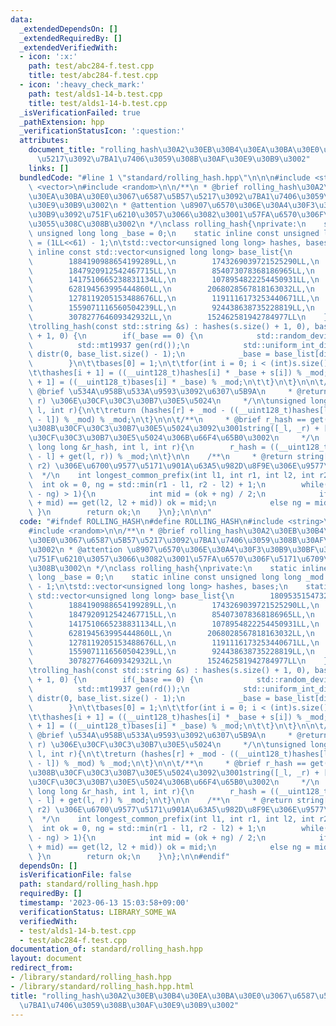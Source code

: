 ```yaml
---
data:
  _extendedDependsOn: []
  _extendedRequiredBy: []
  _extendedVerifiedWith:
  - icon: ':x:'
    path: test/abc284-f.test.cpp
    title: test/abc284-f.test.cpp
  - icon: ':heavy_check_mark:'
    path: test/alds1-14-b.test.cpp
    title: test/alds1-14-b.test.cpp
  _isVerificationFailed: true
  _pathExtension: hpp
  _verificationStatusIcon: ':question:'
  attributes:
    document_title: "rolling_hash\u30A2\u30EB\u30B4\u30EA\u30BA\u30E0\u3067\u6587\u5B57\
      \u5217\u3092\u7BA1\u7406\u3059\u308B\u30AF\u30E9\u30B9\u3002"
    links: []
  bundledCode: "#line 1 \"standard/rolling_hash.hpp\"\n\n\n#include <string>\n#include\
    \ <vector>\n#include <random>\n\n/**\n * @brief rolling_hash\u30A2\u30EB\u30B4\
    \u30EA\u30BA\u30E0\u3067\u6587\u5B57\u5217\u3092\u7BA1\u7406\u3059\u308B\u30AF\
    \u30E9\u30B9\u3002\n * @attention \u8907\u6570\u306E\u30A4\u30F3\u30B9\u30BF\u30F3\
    \u30B9\u3092\u751F\u6210\u3057\u3066\u3082\u3001\u57FA\u6570\u306F\u5171\u6709\
    \u3055\u308C\u308B\u3002\n */\nclass rolling_hash{\nprivate:\n    static inline\
    \ unsigned long long _base = 0;\n    static inline const unsigned long long _mod\
    \ = (1LL<<61) - 1;\n\tstd::vector<unsigned long long> hashes, bases;\n    static\
    \ inline const std::vector<unsigned long long> base_list{\n        1809535154732661841LL,\n\
    \        1884190988654199289LL,\n        1743269039721525290LL,\n        443670500607027996LL,\n\
    \        1847920912542467715LL,\n        854073078368186965LL,\n        1223509603385983965LL,\n\
    \        1417510665238831134LL,\n        1078954822254450931LL,\n        544731273123194097LL,\n\
    \        628194563995444860LL,\n        2068028567818163032LL,\n        382415649034687899LL,\n\
    \        1278119205153488676LL,\n        1191116173253440671LL,\n        1896252179888216214LL,\n\
    \        1559071116560504239LL,\n        924438638735228819LL,\n        1857807495571573189LL,\n\
    \        307827764609342932LL,\n        152462581942784977LL\n    };\n\npublic:\n\
    \trolling_hash(const std::string &s) : hashes(s.size() + 1, 0), bases(s.size()\
    \ + 1, 0) {\n        if(_base == 0) {\n            std::random_device rd;\n  \
    \          std::mt19937 gen(rd());\n            std::uniform_int_distribution<>\
    \ distr(0, base_list.size() - 1);\n            _base = base_list[distr(gen)];\n\
    \        }\n\t\tbases[0] = 1;\n\t\tfor(int i = 0; i < (int)s.size(); i++){\n\t\
    \t\thashes[i + 1] = ((__uint128_t)hashes[i] * _base + s[i]) % _mod;\n\t\t\tbases[i\
    \ + 1] = ((__uint128_t)bases[i] * _base) % _mod;\n\t\t}\n\t}\n\n\t/**\n     *\
    \ @brief \u534A\u958B\u533A\u9593\u3092\u6307\u5B9A\n     * @return string[l,\
    \ r) \u306E\u30CF\u30C3\u30B7\u30E5\u5024\n     */\n\tunsigned long long get(int\
    \ l, int r){\n\t\treturn (hashes[r] + _mod - ((__uint128_t)hashes[l] * bases[r\
    \ - l]) % _mod) % _mod;\n\t}\n\n\t/**\n     * @brief r_hash == get(_l, _r) \u306A\
    \u308B\u30CF\u30C3\u30B7\u30E5\u5024\u3092\u3001string([_l, _r) + [l, r)) \u306E\
    \u30CF\u30C3\u30B7\u30E5\u5024\u306B\u66F4\u65B0\u3002\n     */\n    void concat(unsigned\
    \ long long &r_hash, int l, int r){\n        r_hash = ((__uint128_t)r_hash * bases[r\
    \ - l] + get(l, r)) % _mod;\n\t}\n\n    /**\n     * @return string[l1, r1), string[l2,\
    \ r2) \u306E\u6700\u9577\u5171\u901A\u63A5\u982D\u8F9E\u306E\u9577\u3055\n   \
    \  */\n    int longest_common_prefix(int l1, int r1, int l2, int r2){\n      \
    \  int ok = 0, ng = std::min(r1 - l1, r2 - l2) + 1;\n        while(std::abs(ok\
    \ - ng) > 1){\n            int mid = (ok + ng) / 2;\n            if(get(l1, l1\
    \ + mid) == get(l2, l2 + mid)) ok = mid;\n            else ng = mid;\n       \
    \ }\n        return ok;\n    }\n};\n\n\n"
  code: "#ifndef ROLLING_HASH\n#define ROLLING_HASH\n#include <string>\n#include <vector>\n\
    #include <random>\n\n/**\n * @brief rolling_hash\u30A2\u30EB\u30B4\u30EA\u30BA\
    \u30E0\u3067\u6587\u5B57\u5217\u3092\u7BA1\u7406\u3059\u308B\u30AF\u30E9\u30B9\
    \u3002\n * @attention \u8907\u6570\u306E\u30A4\u30F3\u30B9\u30BF\u30F3\u30B9\u3092\
    \u751F\u6210\u3057\u3066\u3082\u3001\u57FA\u6570\u306F\u5171\u6709\u3055\u308C\
    \u308B\u3002\n */\nclass rolling_hash{\nprivate:\n    static inline unsigned long\
    \ long _base = 0;\n    static inline const unsigned long long _mod = (1LL<<61)\
    \ - 1;\n\tstd::vector<unsigned long long> hashes, bases;\n    static inline const\
    \ std::vector<unsigned long long> base_list{\n        1809535154732661841LL,\n\
    \        1884190988654199289LL,\n        1743269039721525290LL,\n        443670500607027996LL,\n\
    \        1847920912542467715LL,\n        854073078368186965LL,\n        1223509603385983965LL,\n\
    \        1417510665238831134LL,\n        1078954822254450931LL,\n        544731273123194097LL,\n\
    \        628194563995444860LL,\n        2068028567818163032LL,\n        382415649034687899LL,\n\
    \        1278119205153488676LL,\n        1191116173253440671LL,\n        1896252179888216214LL,\n\
    \        1559071116560504239LL,\n        924438638735228819LL,\n        1857807495571573189LL,\n\
    \        307827764609342932LL,\n        152462581942784977LL\n    };\n\npublic:\n\
    \trolling_hash(const std::string &s) : hashes(s.size() + 1, 0), bases(s.size()\
    \ + 1, 0) {\n        if(_base == 0) {\n            std::random_device rd;\n  \
    \          std::mt19937 gen(rd());\n            std::uniform_int_distribution<>\
    \ distr(0, base_list.size() - 1);\n            _base = base_list[distr(gen)];\n\
    \        }\n\t\tbases[0] = 1;\n\t\tfor(int i = 0; i < (int)s.size(); i++){\n\t\
    \t\thashes[i + 1] = ((__uint128_t)hashes[i] * _base + s[i]) % _mod;\n\t\t\tbases[i\
    \ + 1] = ((__uint128_t)bases[i] * _base) % _mod;\n\t\t}\n\t}\n\n\t/**\n     *\
    \ @brief \u534A\u958B\u533A\u9593\u3092\u6307\u5B9A\n     * @return string[l,\
    \ r) \u306E\u30CF\u30C3\u30B7\u30E5\u5024\n     */\n\tunsigned long long get(int\
    \ l, int r){\n\t\treturn (hashes[r] + _mod - ((__uint128_t)hashes[l] * bases[r\
    \ - l]) % _mod) % _mod;\n\t}\n\n\t/**\n     * @brief r_hash == get(_l, _r) \u306A\
    \u308B\u30CF\u30C3\u30B7\u30E5\u5024\u3092\u3001string([_l, _r) + [l, r)) \u306E\
    \u30CF\u30C3\u30B7\u30E5\u5024\u306B\u66F4\u65B0\u3002\n     */\n    void concat(unsigned\
    \ long long &r_hash, int l, int r){\n        r_hash = ((__uint128_t)r_hash * bases[r\
    \ - l] + get(l, r)) % _mod;\n\t}\n\n    /**\n     * @return string[l1, r1), string[l2,\
    \ r2) \u306E\u6700\u9577\u5171\u901A\u63A5\u982D\u8F9E\u306E\u9577\u3055\n   \
    \  */\n    int longest_common_prefix(int l1, int r1, int l2, int r2){\n      \
    \  int ok = 0, ng = std::min(r1 - l1, r2 - l2) + 1;\n        while(std::abs(ok\
    \ - ng) > 1){\n            int mid = (ok + ng) / 2;\n            if(get(l1, l1\
    \ + mid) == get(l2, l2 + mid)) ok = mid;\n            else ng = mid;\n       \
    \ }\n        return ok;\n    }\n};\n\n#endif"
  dependsOn: []
  isVerificationFile: false
  path: standard/rolling_hash.hpp
  requiredBy: []
  timestamp: '2023-06-13 15:03:58+09:00'
  verificationStatus: LIBRARY_SOME_WA
  verifiedWith:
  - test/alds1-14-b.test.cpp
  - test/abc284-f.test.cpp
documentation_of: standard/rolling_hash.hpp
layout: document
redirect_from:
- /library/standard/rolling_hash.hpp
- /library/standard/rolling_hash.hpp.html
title: "rolling_hash\u30A2\u30EB\u30B4\u30EA\u30BA\u30E0\u3067\u6587\u5B57\u5217\u3092\
  \u7BA1\u7406\u3059\u308B\u30AF\u30E9\u30B9\u3002"
---
```

